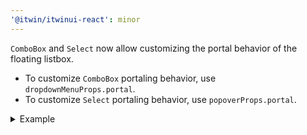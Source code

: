 ```yaml
---
'@itwin/itwinui-react': minor
---
```


`ComboBox` and `Select` now allow customizing the portal behavior of the floating listbox.
- To customize `ComboBox` portaling behavior, use `dropdownMenuProps.portal`.
- To customize `Select` portaling behavior, use `popoverProps.portal`.

<details>
<summary>Example</summary>

To turn off the default portaling behavior, use `portal: false`.

```jsx
<ComboBox
  options={[…]}
  dropdownMenuProps={{ portal: false }}
/>
```

```jsx
<Select
  options={[…]}
  popoverProps={{ portal: false }}
/>
```

</details>
